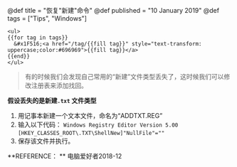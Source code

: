 @def title = "恢复\"新建\"命令"
@def published = "10 January 2019"
@def tags = ["Tips", "Windows"]

~~~
<ul>
{{for tag in tags}}
  &#x1F516;<a href="/tag/{{fill tag}}" style="text-transform: uppercase;color:#696969">{{fill tag}}</a>
{{end}}
</ul>
~~~

> 有的时候我们会发现自己常用的“新建”文件类型丢失了，这时候我们可以修改注册表来添加找回。

**假设丢失的是新建`.txt` 文件类型**
1. 用记事本新建一个文本文件，命名为“ADDTXT.REG”
2. 输入以下代码：
`Windows Registry Editor Version 5.00`
`[HKEY_CLASSES_ROOT\.TXT\ShellNew]"NullFile"=""`
3. 保存该文件并执行。

**REFERENCE： **
电脑爱好者2018-12
